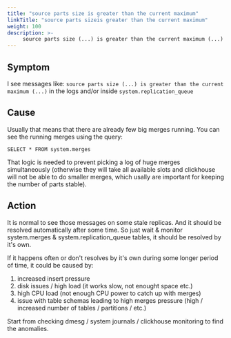 ```yaml
---
title: "source parts size is greater than the current maximum"
linkTitle: "source parts sizeis greater than the current maximum"
weight: 100
description: >-
     source parts size (...) is greater than the current maximum (...)
---
```


## Symptom

I see messages like: `source parts size (...) is greater than the current maximum (...)` in the logs and/or inside `system.replication_queue`


## Cause

Usually that means that there are already few big merges running.
You can see the running merges using the query:

```
SELECT * FROM system.merges
```

That logic is needed to prevent picking a log of huge merges simultaneously
(otherwise they will take all available slots and clickhouse will not be
able to do smaller merges, which usally are important for keeping the
number of parts stable).


## Action

It is normal to see those messages on some stale replicas. And it should be resolved
automatically after some time. So just wait & monitor system.merges &
system.replication_queue tables, it should be resolved by it's own.

If it happens often or don't resolves by it's own during some longer period of time,
it could be caused by: 
1) increased insert pressure
2) disk issues / high load (it works slow, not enought space etc.) 
3) high CPU load (not enough CPU power to catch up with merges)
4) issue with table schemas leading to high merges pressure (high / increased number of tables / partitions / etc.)

Start from checking dmesg / system journals / clickhouse monitoring to find the anomalies. 
